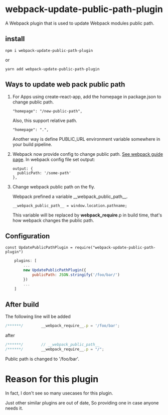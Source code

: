 # webpack-update-public-path-plugin

A Webpack plugin that is used to update Webpack modules public path.

## install
```
npm i webpack-update-public-path-plugin
```
or
```
yarn add webpack-update-public-path-plugin
```

## Ways to update web pack public path
1. For Apps using create-react-app, add the homepage in package.json to change public path.
    ```
    "homepage": "/new-public-path",
    ```
    Also, this support relative path.
    ```
    "homepage": ".",
    ```
    Another way is define PUBLIC_URL environment variable somewhere in your build pipeline.

1. Webpack now provide config to change public path. [See webpack guide page](https://webpack.js.org/guides/public-path/).
    In webpack config file set output:
    ```
    output: {
      publicPath: '/some-path'
    },
    ```
1. Change webpack public path on the fly.

    Webpack prefined a variable \_\_webpack_public_path__.
    ```
    __webpack_public_path__ = window.location.pathname;
    ```

    This variable will be replaced by __webpack_require__.p in build time, that's how webpack changes the public path.

## Configuration

```
const UpdatePublicPathPlugin = require("webpack-update-public-path-plugin")
```

```js
    plugins: [
        ...
        new UpdatePublicPathPlugin({
            publicPath: JSON.stringify('/foo/bar/')
        })
        ...
    ]
```

## After build
The following line will be added
```js
/******/        __webpack_require__.p = '/foo/bar';
```
after
```js
/******/        // __webpack_public_path__
/******/        __webpack_require__.p = "/";
```

Public path is changed to '/foo/bar'.

# Reason for this plugin
In fact, I don't see so many usecases for this plugin.

Just other similar plugins are out of date, So providing one in case anyone needs it.
